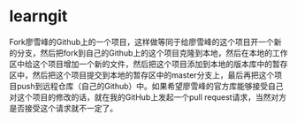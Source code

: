 # learngit

Fork廖雪峰的Github上的一个项目，这样做等同于给廖雪峰的这个项目开一个新的分支，然后把fork到自己的Github上的这个项目克隆到本地，然后在本地的工作区中给这个项目增加一个新的文件，然后把这个项目添加到本地的版本库中的暂存区中，然后把这个项目提交到本地的暂存区中的master分支上，最后再把这个项目push到远程仓库（自己的Github）中。如果希望廖雪峰的官方库能够接受自己对这个项目的修改的话，就在我的GitHub上发起一个pull request请求，当然对方是否接受这个请求就不一定了。

